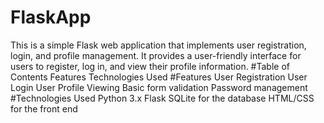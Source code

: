# FlaskApp
This is a simple Flask web application that implements user registration, login, and profile management. It provides a user-friendly interface for users to register, log in, and view their profile information.
#Table of Contents
Features
Technologies Used
#Features
User Registration
User Login
User Profile Viewing
Basic form validation
Password management
#Technologies Used
Python 3.x
Flask
SQLite for the database
HTML/CSS for the front end
